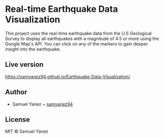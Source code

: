 # Real-time Earthquake Data Visualization
This project uses the real-time earthquake data from the U.S Geological Survey to display all earthquakes with a magnitude of 4.5 or more using the Google Map's API. You can click on any of the markers to gain deeper insight into the earthquake.

## Live version

https://samyanez94.github.io/Earthquake-Data-Visualization/

## Author

* Samuel Yanez ~ [samyanez94](https://github.com/samyanez94)

## License

MIT © Samuel Yanez
